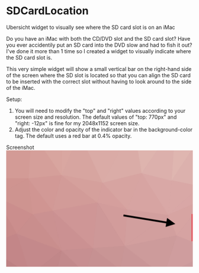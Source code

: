 # SDCardLocation
Ubersicht widget to visually see where the SD card slot is on an iMac

Do you have an iMac with both the CD/DVD slot and the SD card slot? Have you ever accidentily put an SD
card into the DVD slow and had to fish it out? I've done it more than 1 time so I created a widget to 
visually indicate where the SD card slot is. 

This very simple widget will show a small vertical bar on the right-hand side of the screen where the SD
slot is located so that you can align the SD card to be inserted with the correct slot without having to 
look around to the side of the iMac.

Setup:
1) You will need to modify the "top" and "right" values according to your screen size and resolution. The 
default values of "top: 770px" and "right: -12px" is fine for my 2048x1152 screen size.
2) Adjust the color and opacity of the indicator bar in the background-color tag. The default uses a
red bar at 0.4% opacity.

Screenshot
![Alt text](/screenshot.png?raw=true)
